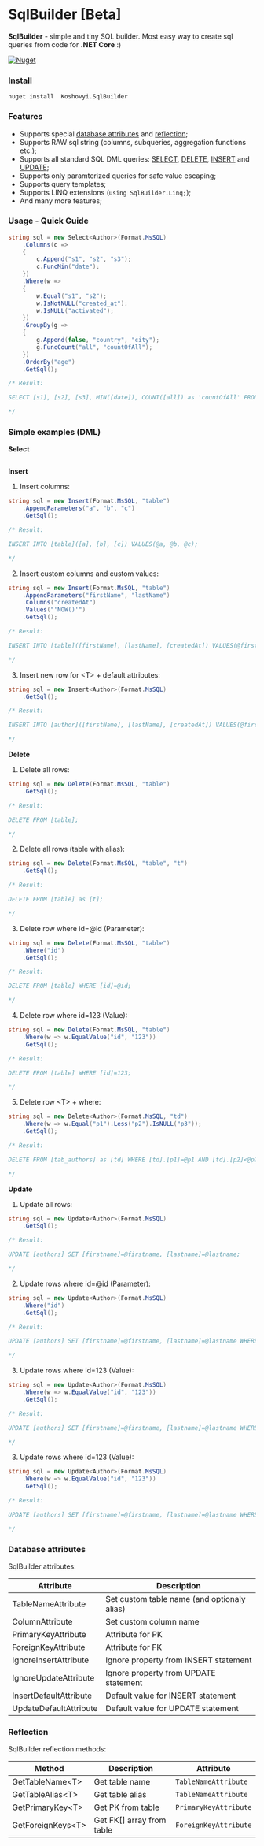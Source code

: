 # SqlBuilder [Beta]

**SqlBuilder** - simple and tiny SQL builder. Most easy way to create sql queries from code for **.NET Core** :)

[![Nuget](https://img.shields.io/nuget/v/Koshovyi.SqlBuilder)](https://www.nuget.org/packages/Koshovyi.SqlBuilder/)

### Install

`nuget install	Koshovyi.SqlBuilder`

### Features

* Supports special [database attributes](#db_attributes) and [reflection](#reflection);
* Supports RAW sql string (columns, subqueries, aggregation functions etc.);
* Supports all standard SQL DML queries: [SELECT](#sql_select), [DELETE](#sql_delete), [INSERT](#sql_insert) and [UPDATE](#sql_update);
* Supports only paramterized queries for safe value escaping;
* Supports query templates;
* Supports LINQ extensions (`using SqlBuilder.Linq;`);
* And many more features;

### Usage - Quick Guide

```csharp
string sql = new Select<Author>(Format.MsSQL)
	.Columns(c =>	
	{
		c.Append("s1", "s2", "s3");
		c.FuncMin("date");
	})
	.Where(w =>
	{
		w.Equal("s1", "s2");
		w.IsNotNULL("created_at");
		w.IsNULL("activated");
	})
	.GroupBy(g =>
	{
		g.Append(false, "country", "city");
		g.FuncCount("all", "countOfAll");
	})
	.OrderBy("age")
	.GetSql();

/* Result:

SELECT [s1], [s2], [s3], MIN([date]), COUNT([all]) as 'countOfAll' FROM [tab_authors] WHERE [s1]=@s1 AND [s2]=@s2 AND [created_at] IS NOT NULL AND [activated] IS NULL GROUP BY [country], [city], [all] ORDER BY [age] ASC;

*/
```

### Simple examples (DML)

**Select** <a id="sql_select"></a>

```csharp

```

**Insert** <a id="sql_insert"></a>

1. Insert columns:

```csharp
string sql = new Insert(Format.MsSQL, "table")
	.AppendParameters("a", "b", "c")
	.GetSql();

/* Result:

INSERT INTO [table]([a], [b], [c]) VALUES(@a, @b, @c);

*/
```

2. Insert custom columns and custom values:

```csharp
string sql = new Insert(Format.MsSQL, "table")
	.AppendParameters("firstName", "lastName")
	.Columns("createdAt")
	.Values("'NOW()'")
	.GetSql();

/* Result:

INSERT INTO [table]([firstName], [lastName], [createdAt]) VALUES(@firstName, @lastName, 'NOW()');

*/
```

3. Insert new row for &lt;T&gt; + default attributes:

```csharp
string sql = new Insert<Author>(Format.MsSQL)
	.GetSql();

/* Result:

INSERT INTO [author]([firstName], [lastName], [createdAt]) VALUES(@firstName, @lastName, 'NOW()');

*/
```

**Delete** <a id="sql_delete"></a>

1. Delete all rows:

```csharp
string sql = new Delete(Format.MsSQL, "table")
	.GetSql();

/* Result:

DELETE FROM [table];

*/

```

2. Delete all rows (table with alias):

```csharp
string sql = new Delete(Format.MsSQL, "table", "t")
	.GetSql();

/* Result:

DELETE FROM [table] as [t];

*/

```

3. Delete row where id=@id (Parameter):

```csharp
string sql = new Delete(Format.MsSQL, "table")
	.Where("id")
	.GetSql();

/* Result:

DELETE FROM [table] WHERE [id]=@id;

*/

```

4. Delete row where id=123 (Value):

```csharp
string sql = new Delete(Format.MsSQL, "table")
	.Where(w => w.EqualValue("id", "123"))
	.GetSql();

/* Result:

DELETE FROM [table] WHERE [id]=123;

*/

```

5. Delete row &lt;T&gt; + where:

```csharp
string sql = new Delete<Author>(Format.MsSQL, "td")
	.Where(w => w.Equal("p1").Less("p2").IsNULL("p3"));
	.GetSql();

/* Result:

DELETE FROM [tab_authors] as [td] WHERE [td].[p1]=@p1 AND [td].[p2]<@p2 AND [td].[p3] IS NULL;

*/

```

**Update** <a id="sql_update"></a>

1. Update all rows:

```csharp
string sql = new Update<Author>(Format.MsSQL)
	.GetSql();

/* Result:

UPDATE [authors] SET [firstname]=@firstname, [lastname]=@lastname;

*/

```

2. Update rows where id=@id (Parameter):

```csharp
string sql = new Update<Author>(Format.MsSQL)
	.Where("id")
	.GetSql();

/* Result:

UPDATE [authors] SET [firstname]=@firstname, [lastname]=@lastname WHERE [id]=@id;

*/

```

3. Update rows where id=123 (Value):

```csharp
string sql = new Update<Author>(Format.MsSQL)
	.Where(w => w.EqualValue("id", "123"))
	.GetSql();

/* Result:

UPDATE [authors] SET [firstname]=@firstname, [lastname]=@lastname WHERE [id]=123;

*/

```

3. Update rows where id=123 (Value):

```csharp
string sql = new Update<Author>(Format.MsSQL)
	.Where(w => w.EqualValue("id", "123"))
	.GetSql();

/* Result:

UPDATE [authors] SET [firstname]=@firstname, [lastname]=@lastname WHERE [id]=123;

*/

```

### Database attributes <a name="db_attributes"></a>

SqlBuilder attributes:

| Attribute | Description |
|--------|-------------|
|TableNameAttribute|Set custom table name (and optionaly alias) |
|ColumnAttribute|Set custom column name|
|PrimaryKeyAttribute|Attribute for PK|
|ForeignKeyAttribute|Attribute for FK|
|IgnoreInsertAttribute|Ignore property from INSERT statement|
|IgnoreUpdateAttribute|Ignore property from UPDATE statement|
|InsertDefaultAttribute|Default value for INSERT statement|
|UpdateDefaultAttribute|Default value for UPDATE statement|

### Reflection <a name="reflection"></a>

SqlBuilder reflection methods:

| Method | Description | Attribute |
|--------|-------------|-------------|
|GetTableName&lt;T&gt;|Get table name|`TableNameAttribute`|
|GetTableAlias&lt;T&gt;|Get table alias|`TableNameAttribute`|
|GetPrimaryKey&lt;T&gt;|Get PK from table|`PrimaryKeyAttribute`|
|GetForeignKeys&lt;T&gt;|Get FK[] array from table|`ForeignKeyAttribute`|
